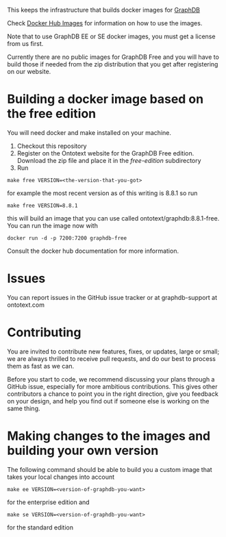 This keeps the infrastructure that builds docker images for [GraphDB](http://graphdb.ontotext.com/)

Check [Docker Hub Images](https://hub.docker.com/r/ontotext/graphdb/) for information on how to use the images.

Note that to use GraphDB EE or SE docker images, you must get a license from us first.

Currently there are no public images for GraphDB Free and you will have to
build those if needed from the zip distribution that you get after registering
on our website.

# Building a docker image based on the free edition

You will need docker and make installed on your machine.

1. Checkout this repository
1. Register on the Ontotext website for the GraphDB Free edition. Download the zip file and place it in the *free-edition* subdirectory
1. Run
```
make free VERSION=<the-version-that-you-got>
```

for example the most recent version as of this writing is 8.8.1 so run
```
make free VERSION=8.8.1
```

this will build an image that you can use called ontotext/graphdb:8.8.1-free.
You can run the image now with
```
docker run -d -p 7200:7200 graphdb-free
```

Consult the docker hub documentation for more information.


# Issues

You can report issues in the GitHub issue tracker or at graphdb-support at ontotext.com


# Contributing

You are invited to contribute new features, fixes, or updates, large or small;
we are always thrilled to receive pull requests, and do our best to process
them as fast as we can.

Before you start to code, we recommend discussing your plans through a GitHub
issue, especially for more ambitious contributions. This gives other
contributors a chance to point you in the right direction, give you feedback on
your design, and help you find out if someone else is working on the same
thing.

# Making changes to the images and building your own version

The following command should be able to build you a custom image that takes your local changes into account

```
make ee VERSION=<version-of-graphdb-you-want>
```
for the enterprise edition and

```
make se VERSION=<version-of-graphdb-you-want>
```

for the standard edition

